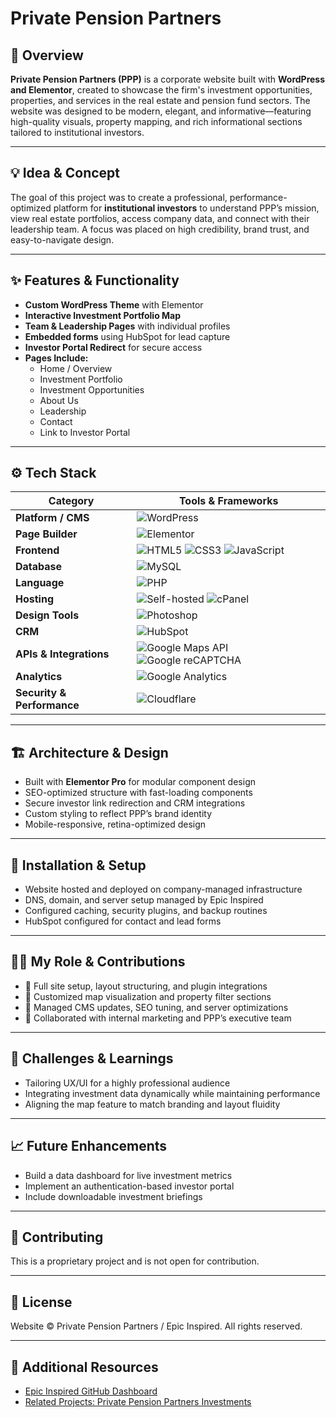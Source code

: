 # **Private Pension Partners**  

## 🧭 Overview  
**Private Pension Partners (PPP)** is a corporate website built with **WordPress and Elementor**, created to showcase the firm's investment opportunities, properties, and services in the real estate and pension fund sectors. The website was designed to be modern, elegant, and informative—featuring high-quality visuals, property mapping, and rich informational sections tailored to institutional investors.

---

## 💡 Idea & Concept  
The goal of this project was to create a professional, performance-optimized platform for **institutional investors** to understand PPP’s mission, view real estate portfolios, access company data, and connect with their leadership team. A focus was placed on high credibility, brand trust, and easy-to-navigate design.

---

## ✨ Features & Functionality  
- **Custom WordPress Theme** with Elementor  
- **Interactive Investment Portfolio Map**  
- **Team & Leadership Pages** with individual profiles  
- **Embedded forms** using HubSpot for lead capture  
- **Investor Portal Redirect** for secure access  
- **Pages Include:**
  - Home / Overview  
  - Investment Portfolio  
  - Investment Opportunities  
  - About Us  
  - Leadership  
  - Contact  
  - Link to Investor Portal  

---

## ⚙️ Tech Stack  
| **Category**              | **Tools & Frameworks** |
|---------------------------|------------------------|
| **Platform / CMS**        | ![WordPress](https://img.shields.io/badge/WordPress-21759B?style=for-the-badge&logo=wordpress&logoColor=white) |
| **Page Builder**          | ![Elementor](https://img.shields.io/badge/Elementor-92003B?style=for-the-badge&logo=elementor&logoColor=white) |
| **Frontend**              | ![HTML5](https://img.shields.io/badge/HTML5-E34F26?style=for-the-badge&logo=html5&logoColor=white) ![CSS3](https://img.shields.io/badge/CSS3-1572B6?style=for-the-badge&logo=css3&logoColor=white) ![JavaScript](https://img.shields.io/badge/JavaScript-F7DF1E?style=for-the-badge&logo=javascript&logoColor=black) |
| **Database**              | ![MySQL](https://img.shields.io/badge/MySQL-4479A1?style=for-the-badge&logo=mysql&logoColor=white) |
| **Language**              | ![PHP](https://img.shields.io/badge/PHP-777BB4?style=for-the-badge&logo=php&logoColor=white) |
| **Hosting**               | ![Self-hosted](https://img.shields.io/badge/Self--Hosted-000000?style=for-the-badge&logo=serverfault&logoColor=white) ![cPanel](https://img.shields.io/badge/cPanel-FF6C2C?style=for-the-badge&logo=cpanel&logoColor=white) |
| **Design Tools**          | ![Photoshop](https://img.shields.io/badge/Adobe%20Photoshop-31A8FF?style=for-the-badge&logo=adobephotoshop&logoColor=white) |
| **CRM** | ![HubSpot](https://img.shields.io/badge/HubSpot-FF7A59?style=for-the-badge&logo=hubspot&logoColor=white) |
| **APIs & Integrations**   | ![Google Maps API](https://img.shields.io/badge/Google%20Maps%20API-4285F4?style=for-the-badge&logo=googlemaps&logoColor=white) ![Google reCAPTCHA](https://img.shields.io/badge/Google%20reCAPTCHA-4285F4?style=for-the-badge&logo=google&logoColor=white) |
| **Analytics**             | ![Google Analytics](https://img.shields.io/badge/Analytics-e37400?logo=googleanalytics&logoColor=white&style=for-the-badge) |
| **Security & Performance**| ![Cloudflare](https://img.shields.io/badge/Cloudflare-F38020?logo=cloudflare&logoColor=white&style=for-the-badge) |

---

## 🏗 Architecture & Design  
- Built with **Elementor Pro** for modular component design  
- SEO-optimized structure with fast-loading components  
- Secure investor link redirection and CRM integrations  
- Custom styling to reflect PPP’s brand identity  
- Mobile-responsive, retina-optimized design  

---

## 🚀 Installation & Setup  
- Website hosted and deployed on company-managed infrastructure  
- DNS, domain, and server setup managed by Epic Inspired  
- Configured caching, security plugins, and backup routines  
- HubSpot configured for contact and lead forms  

---

## 🧑‍💻 My Role & Contributions  
- 🧱 Full site setup, layout structuring, and plugin integrations  
- 🎨 Customized map visualization and property filter sections  
- 🔧 Managed CMS updates, SEO tuning, and server optimizations  
- 🤝 Collaborated with internal marketing and PPP’s executive team  

---

## 🧗 Challenges & Learnings  
- Tailoring UX/UI for a highly professional audience  
- Integrating investment data dynamically while maintaining performance  
- Aligning the map feature to match branding and layout fluidity  

---

## 📈 Future Enhancements  
- Build a data dashboard for live investment metrics  
- Implement an authentication-based investor portal  
- Include downloadable investment briefings  

---

## 🤝 Contributing  
This is a proprietary project and is not open for contribution.

---

## 🪪 License  
Website © Private Pension Partners / Epic Inspired. All rights reserved.  

---

## 🔗 Additional Resources  
- [Epic Inspired GitHub Dashboard](../GitHubDashboard.md)  
- [Related Projects: Private Pension Partners Investments](../PrivatePensionPartnersInvestments.md)
